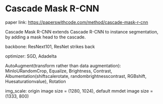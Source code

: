 # Cascade Mask R-CNN

paper link: https://paperswithcode.com/method/cascade-mask-r-cnn

Cascade Mask R-CNN extends Cascade R-CNN to instance segmentation, by adding a mask head to the cascade.

backbone: ResNext101, ResNet strikes back

optimizer: SGD, Adadelta

AutoAugment(transform rather than data augmentation): MinIoURandomCrop, Equailze, Brightness, Contrast, Albumentation(shiftscalerotate, randombrightnesscontrast, RGBshift, Huesaturationvalue), Rotation

img_scale: origin image size = (1280, 1024), default mmdet image size = (1333, 800)
